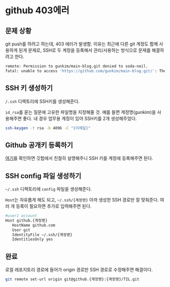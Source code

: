 # github 403에러

## 문제 상황
git push를 하려고 하는데, 403 에러가 발생함. 이유는 최근에 다른 git 계정도 함께 사용하게 된게 문제로, SSH로 두 계정을 등록해서 관리/사용하는 방식으로 문제를 해결하려고 한다.
```sh
remote: Permission to gunkim/main-blog.git denied to soda-neil.
fatal: unable to access 'https://github.com/gunkim/main-blog.git/': The requested URL returned error: 403
```

## SSH 키 생성하기 

`/.ssh` 디렉토리에 SSH키를 생성해준다.  

`id_rsa`를 묻는 질문에 고유한 파일명을 지정해줄 것. 예를 들면 계정명(gunkim)을 사용해주면 좋다. 내 경우 업무용 계정이 있어 SSH키를 2개 생성해주었다.

```sh
ssh-keygen -t rsa -b 4096 -C "{이메일}"
```

## Github 공개키 등록하기

[여기](https://docs.github.com/en/authentication/connecting-to-github-with-ssh/adding-a-new-ssh-key-to-your-github-account)를 확인하면 깃헙에서 친절히 설명해주니 SSH 키를 계정에 등록해주면 된다.

## SSH config 파일 생성하기

`~/.ssh` 디렉토리에 `config` 파일을 생성해준다.  

`Host`는 자유롭게 해도 되고, `~/.ssh/{계정명}` 아까 생성한 SSH 경로만 잘 맞춰준다. 여러 개 등록이 필요하면 추가로 입력해주면 된다.

```sh
#user1 account
Host github.{계정명}
   HostName github.com
   User git
   IdentityFile ~/.ssh/{계정명}
   IdentitiesOnly yes
```

## 완료

로컬 레포지토리 경로에 들어가 origin 경로만 SSH 경로로 수정해주면 해결이다.
```sh
git remote set-url origin git@github.{계정명}:{계정명}/TIL.git
```